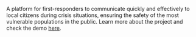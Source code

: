 A platform for first-responders to communicate quickly and effectively to local citizens during crisis situations, ensuring the safety of the most vulnerable populations in the public. 
Learn more about the project and check the demo [here](https://devpost.com/software/asap-response).

